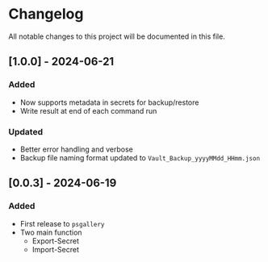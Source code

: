 # Changelog

All notable changes to this project will be documented in this file.

## [1.0.0] - 2024-06-21

### Added

- Now supports metadata in secrets for backup/restore
- Write result at end of each command run

### Updated

- Better error handling and verbose
- Backup file naming format updated to `Vault_Backup_yyyyMMdd_HHmm.json`

## [0.0.3] - 2024-06-19

### Added
- First release to `psgallery`
- Two main function
    - Export-Secret
    - Import-Secret
